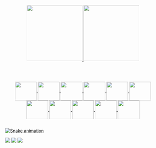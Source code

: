 ##

<div align="center">
  <a href="https://github.com/fagnersilva">
  <img height="180em" src="https://github-readme-stats.vercel.app/api?username=fagnersilva&show_icons=true&theme=dark&include_all_commits=true&count_private=true"/>
  <img height="180em" src="https://github-readme-stats.vercel.app/api/top-langs/?username=fagnersilva&layout=compact&langs_count=7&theme=dark"/>
</div>
  
</br>

##

<div align="center" style="display: inline_block"><br>
  <img align="center" height="60" width="70" src="https://img.icons8.com/color/344/linux--v1.png">
  <img align="center" height="60" width="70" src="https://img.icons8.com/color/344/amazon-web-services.png">
  <img align="center" height="60" width="70" src="https://img.icons8.com/color/344/kubernetes.png">
  <img align="center" height="60" width="70" src="https://img.icons8.com/color/344/docker.png">
  <img align="center" height="60" width="70" src="https://img.icons8.com/color/2x/terraform.png">
  <img align="center" height="60" width="70" src="https://img.icons8.com/color/344/ansible.png">
  <img align="center" height="60" width="70" src="https://img.icons8.com/color/344/jenkins.png">
  <img align="center" height="60" width="70" src="https://img.icons8.com/color/344/gitlab.png">
  <img align="center" height="60" width="70" src="https://img.icons8.com/fluency/344/python.png">
  <img align="center" height="60" width="70" src="https://img.icons8.com/color/344/golang.png">
  <img align="center" height="60" width="70" src="https://img.icons8.com/fluency/344/node-js.png">
  
</div>

##

![Snake animation](https://github.com/fagnersilva/fagnersilva/blob/output/github-contribution-grid-snake.svg)

<div>
  <a href="https://instagram.com/fagnersilvabjj" target="_blank"><img src="https://img.shields.io/badge/-Instagram-%23E4405F?style=for-the-badge&logo=instagram&logoColor=white" target="_blank"></a>
  <a href = "mailto:fagnerluis@gmail.com"><img src="https://img.shields.io/badge/-Gmail-%23333?style=for-the-badge&logo=gmail&logoColor=white" target="_blank"></a>
  <a href="https://www.linkedin.com/in/fagnersilva" target="_blank"><img src="https://img.shields.io/badge/-LinkedIn-%230077B5?style=for-the-badge&logo=linkedin&logoColor=white" target="_blank"></a>
</div>
